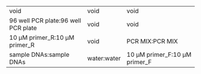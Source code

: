 ||||
|----|----|----|
|void|void|void|
|96 well PCR plate:96 well PCR plate|void|void|
|10 μM primer_R:10 μM primer_R|void|PCR MIX:PCR MIX|
|sample DNAs:sample DNAs|water:water|10 μM primer_F:10 μM primer_F|
